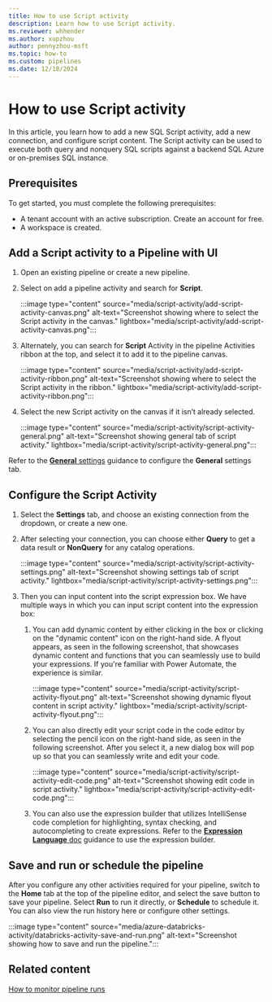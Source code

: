 ```yaml
---
title: How to use Script activity
description: Learn how to use Script activity.
ms.reviewer: whhender
ms.author: xupzhou
author: pennyzhou-msft
ms.topic: how-to
ms.custom: pipelines
ms.date: 12/18/2024
---
```


# How to use Script activity

In this article, you learn how to add a new SQL Script activity, add a new connection, and configure script content. The Script activity can be used to execute both query and nonquery SQL scripts against a backend SQL Azure or on-premises SQL instance.

## Prerequisites

To get started, you must complete the following prerequisites:  

- A tenant account with an active subscription. Create an account for free.
- A workspace is created.

## Add a Script activity to a Pipeline with UI

1. Open an existing pipeline or create a new pipeline.
1. Select on add a pipeline activity and search for **Script**.

    :::image type="content" source="media/script-activity/add-script-activity-canvas.png" alt-text="Screenshot showing where to select the Script activity in the canvas." lightbox="media/script-activity/add-script-activity-canvas.png":::

1. Alternately, you can search for **Script** Activity in the pipeline Activities ribbon at the top, and select it to add it to the pipeline canvas.

    :::image type="content" source="media/script-activity/add-script-activity-ribbon.png" alt-text="Screenshot showing where to select the Script activity in the ribbon." lightbox="media/script-activity/add-script-activity-ribbon.png":::

1. Select the new Script activity on the canvas if it isn’t already selected.

    :::image type="content" source="media/script-activity/script-activity-general.png" alt-text="Screenshot showing general tab of script activity." lightbox="media/script-activity/script-activity-general.png":::

Refer to the [**General** settings](activity-overview.md#general-settings) guidance to configure the **General** settings tab.

## Configure the Script Activity

1. Select the **Settings** tab, and choose an existing connection from the dropdown, or create a new one.

1. After selecting your connection, you can choose either **Query** to get a data result or **NonQuery** for any catalog operations.

    :::image type="content" source="media/script-activity/script-activity-settings.png" alt-text="Screenshot showing settings tab of script activity." lightbox="media/script-activity/script-activity-settings.png":::

1. Then you can input content into the script expression box. We have multiple ways in which you can input script content into the expression box:
    1. You can add dynamic content by either clicking in the box or clicking on the "dynamic content" icon on the right-hand side. A flyout appears, as seen in the following screenshot, that showcases dynamic content and functions that you can seamlessly use to build your expressions. If you're familiar with Power Automate, the experience is similar.

        :::image type="content" source="media/script-activity/script-activity-flyout.png" alt-text="Screenshot showing dynamic flyout content in script activity." lightbox="media/script-activity/script-activity-flyout.png":::

    1. You can also directly edit your script code in the code editor by selecting the pencil icon on the right-hand side, as seen in the following screenshot. After you select it, a new dialog box will pop up so that you can seamlessly write and edit your code.

        :::image type="content" source="media/script-activity/script-activity-edit-code.png" alt-text="Screenshot showing edit code in script activity." lightbox="media/script-activity/script-activity-edit-code.png":::

    1. You can also use the expression builder that utilizes IntelliSense code completion for highlighting, syntax checking, and autocompleting to create expressions. Refer to the [**Expression Language** doc](expression-language.md) guidance to use the expression builder.

## Save and run or schedule the pipeline

After you configure any other activities required for your pipeline, switch to the **Home** tab at the top of the pipeline editor, and select the save button to save your pipeline. Select **Run** to run it directly, or **Schedule** to schedule it. You can also view the run history here or configure other settings.

:::image type="content" source="media/azure-databricks-activity/databricks-activity-save-and-run.png" alt-text="Screenshot showing how to save and run the pipeline.":::

## Related content

[How to monitor pipeline runs](monitor-pipeline-runs.md)
